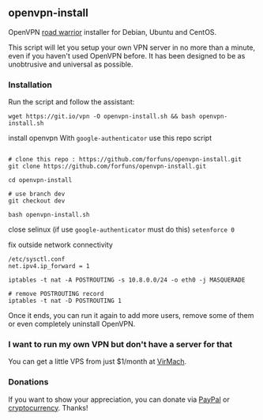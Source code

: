 ## openvpn-install
OpenVPN [road warrior](http://en.wikipedia.org/wiki/Road_warrior_%28computing%29) installer for Debian, Ubuntu and CentOS.

This script will let you setup your own VPN server in no more than a minute, even if you haven't used OpenVPN before. It has been designed to be as unobtrusive and universal as possible.

### Installation
Run the script and follow the assistant:

`wget https://git.io/vpn -O openvpn-install.sh && bash openvpn-install.sh`

install openvpn With `google-authenticator` use this repo script

```

# clone this repo : https://github.com/forfuns/openvpn-install.git
git clone https://github.com/forfuns/openvpn-install.git

cd openvpn-install

# use branch dev
git checkout dev

bash openvpn-install.sh
```

close selinux (if use `google-authenticator` must do this)
`setenforce 0`

fix outside network connectivity
```
/etc/sysctl.conf
net.ipv4.ip_forward = 1

iptables -t nat -A POSTROUTING -s 10.8.0.0/24 -o eth0 -j MASQUERADE

# remove POSTROUTING record
iptables -t nat -D POSTROUTING 1
```
Once it ends, you can run it again to add more users, remove some of them or even completely uninstall OpenVPN.

### I want to run my own VPN but don't have a server for that
You can get a little VPS from just $1/month at [VirMach](https://billing.virmach.com/aff.php?aff=4109&url=billing.virmach.com/cart.php?gid=1).

### Donations

If you want to show your appreciation, you can donate via [PayPal](https://www.paypal.com/cgi-bin/webscr?cmd=_s-xclick&hosted_button_id=VBAYDL34Z7J6L) or [cryptocurrency](https://pastebin.com/raw/M2JJpQpC). Thanks!
